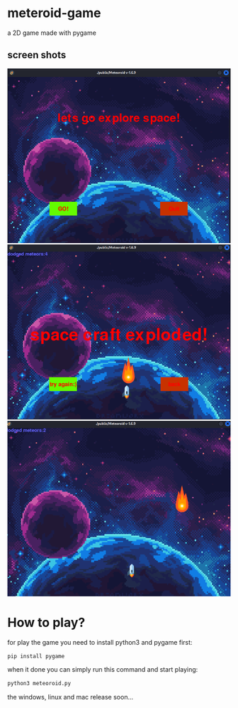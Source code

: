 # meteroid-game
a 2D game made with pygame

## screen shots

<img src="./public/screen_one.png"></img>
<img src="./public/screen_two.png"></img>
<img src="./public/screen_three.png"></img>

# How to play?
for play the game you need to install python3 and pygame first:

```bash
pip install pygame
```

when it done you can simply run this command and start playing:
```bash
python3 meteoroid.py
```

the windows, linux and mac release soon...